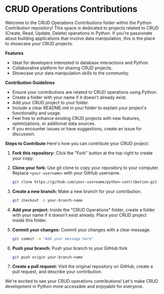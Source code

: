 # CRUD Operations Contributions

Welcome to the CRUD Operations Contributions folder within the Python Contribution repository! This space is dedicated to projects related to CRUD (Create, Read, Update, Delete) operations in Python. If you're passionate about building applications that involve data manipulation, this is the place to showcase your CRUD projects.

**Features**
- Ideal for developers interested in database interactions and Python.
- Collaborative platform for sharing CRUD projects.
- Showcase your data manipulation skills to the community.

**Contribution Guidelines**
- Ensure your contributions are related to CRUD operations using Python.
- Create a folder with your name if it doesn't already exist.
- Add your CRUD project to your folder.
- Include a clear README.md in your folder to explain your project's functionality and usage.
- Feel free to enhance existing CRUD projects with new features, optimizations, or additional data sources.
- If you encounter issues or have suggestions, create an issue for discussion.

**Steps to Contribute**
Here's how you can contribute your CRUD project:

1. **Fork this repository:** Click the "Fork" button at the top-right to create your copy.

2. **Clone your fork:** Use git clone to copy your repository to your computer. Replace `<your-username>` with your GitHub username.

    ```bash
    git clone https://github.com/your-username/python-contribution.git
    ```

3. **Create a new branch:** Make a new branch for your contribution.

    ```bash
    git checkout -b your-branch-name
    ```

4. **Add your project:** Inside the "CRUD Operations" folder, create a folder with your name if it doesn't exist already. Place your CRUD project inside this folder.

5. **Commit your changes:** Commit your changes with a clear message.

    ```bash
    git commit -m "Add your message here"
    ```

6. **Push your branch:** Push your branch to your GitHub fork.

    ```bash
    git push origin your-branch-name
    ```

7. **Create a pull request:** Visit the original repository on GitHub, create a pull request, and describe your contribution.


We're excited to see your CRUD operations contributions! Let's make CRUD development in Python more accessible and enjoyable for everyone.
